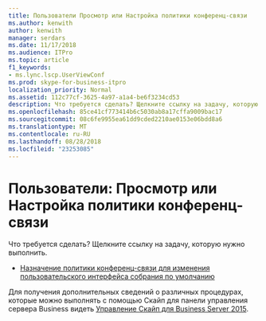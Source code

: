 ```yaml
---
title: Пользователи Просмотр или Настройка политики конференц-связи
ms.author: kenwith
author: kenwith
manager: serdars
ms.date: 11/17/2018
ms.audience: ITPro
ms.topic: article
f1_keywords:
- ms.lync.lscp.UserViewConf
ms.prod: skype-for-business-itpro
localization_priority: Normal
ms.assetid: 112c77cf-3625-4a97-a1a4-be6f3234cd53
description: Что требуется сделать? Щелкните ссылку на задачу, которую нужно выполнить.
ms.openlocfilehash: 85ce41cf773414b6c5030ab8a17cffa9009bac17
ms.sourcegitcommit: 08c6fe9955ea61dd9cded2210ae0153e06bdd8a6
ms.translationtype: MT
ms.contentlocale: ru-RU
ms.lasthandoff: 08/28/2018
ms.locfileid: "23253085"
---
```

# <a name="users-view-or-configure-conferencing-policy"></a>Пользователи: Просмотр или Настройка политики конференц-связи

Что требуется сделать? Щелкните ссылку на задачу, которую нужно выполнить.

- [Назначение политики конференц-связи для изменения пользовательского интерфейса собрания по умолчанию](https://technet.microsoft.com/library/72f12c72-65f7-44fe-ab81-0f57cb2f87d1.aspx)

Для получения дополнительных сведений о различных процедурах, которые можно выполнять с помощью Скайп для панели управления сервера Business видеть [Управление Скайп для Business Server 2015](../../manage/manage.md).

